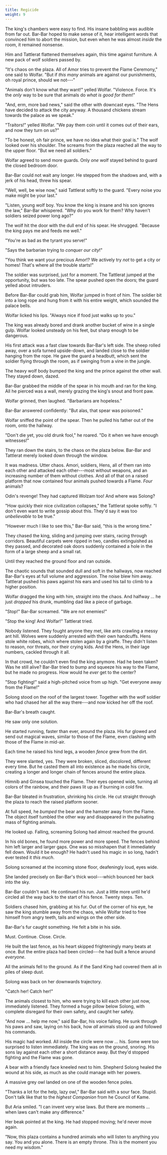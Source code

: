 ```yaml
---
title: Regicide
weight: 9
---
```

The king's chambers were easy to find. His insane babbling was audible from far out. Bar-Bar hoped to make sense of it, hear intelligent words that convinced him to abort the mission, but even when he was almost _inside_ the room, it remained nonsense.

Him and Tattlerat flattened themselves again, this time against furniture. A new pack of wolf soldiers passed by.

"It's chaos on the plaza. All of Amor tries to prevent the Flame Ceremony," one said to Wolfar. "But if _this many_ animals are against our punishments, oh royal prince, should we not---"

"Animals don't know what they want!" yelled Wolfar. "Violence. Force. It's the _only_ way to be sure that animals do _what is good for them_!"

"And, erm, more bad news," said the other with downcast eyes. "The Hens have decided to attack the city anyway. A thousand chickens stream towards the palace as we speak."

"Traitors!" yelled Wolfar. "We pay them coin until it comes out of their ears, and now they turn on us?"

"To be honest, oh fair prince, we have no idea what their goal is." The wolf looked over his shoulder. The screams from the plaza reached all the way to the upper floor. "But we need all soldiers."

Wolfar agreed to send more guards. Only _one_ wolf stayed behind to guard the closed bedroom door.

Bar-Bar could not wait any longer. He stepped from the shadows and, with a jerk of his head, threw his spear.

"Well, well, be wise now," said Tattlerat softly to the guard. "Every noise you make might be your last."

"Listen, young wolf boy. You know the king is insane and his son ignores the law," Bar-Bar whispered. "Why do you work for them? Why haven't soldiers seized power long ago?"

The wolf hit the door with the dull end of his spear. He shrugged. "Because the king pays me and feeds me well."

"You're as bad as the tyrant you serve!"

"Says the barbarian trying to _conquer our city_!"

"You think we want your precious Amor!? We actively try _not_ to get a city or homes! That's where all the trouble starts!"

The soldier was surprised, just for a moment. The Tattlerat jumped at the opportunity, but was too late. The spear pushed open the doors; the guard yelled about intruders.

Before Bar-Bar could grab him, Wolfar jumped in front of him. The soldier bit into a long rope and hung from it with his entire weight, which sounded the palace bells.

Wolfar licked his lips. "Always nice if food just walks up to you."

The king was already bored and drank another bucket of wine in a single gulp. Wolfar looked unsteady on his feet, but sharp enough to be dangerous.

His first attack was a fast claw towards Bar-Bar's left side. The sheep rolled away, over a sofa turned upside-down, and landed close to the soldier hanging from the rope. He gave the guard a headbutt, which sent the soldier flying through the room, as if swinging from a vine in the jungle.

The heavy wolf body bumped the king and the prince against the other wall. They stayed down, dazed. 

Bar-Bar grabbed the middle of the spear in his mouth and ran for the king. All he pierced was a wall, merely grazing the king's snout and front paw.

Wolfar grinned, then laughed. "Barbarians are hopeless."

Bar-Bar answered confidently: "But alas, that spear was poisoned."

Wolfar sniffed the point of the spear. Then he pulled his father out of the room, onto the hallway.

"Don't die yet, you old drunk fool," he roared. "Do it when we have enough witnesses!"

They ran down the stairs, to the chaos on the plaza below. Bar-Bar and Tattlerat merely looked down through the window.

It was madness. Utter chaos. Amori, soldiers, Hens, all of them ran into each other and attacked each other---most without weapons, and an increasing number of them without clothes. And all of that on a raised platform that now contained four animals pushed towards a Flame. _Four_ animals?

Odin's revenge! They had captured Wolzam too! And where was Solong?

"How quickly their nice civilization collapses," the Tattlerat spoke softly. "I don't even want to write gossip about this. They'd say it was too _unbelievable_ to be true."

"However much I like to see this," Bar-Bar said, "this is the wrong time."

They chased the king, sliding and jumping over stairs, racing through corridors. Beautiful carpets were ripped in two, candles extinguished as they passed, and decorated oak doors suddenly contained a hole in the form of a large sheep and a small rat.

Until they reached the ground floor and ran outside.

The chaotic sounds that sounded dull and soft in the hallways, now reached Bar-Bar's eyes at full volume and aggression. The noise blew him away. Tattlerat pushed his paws against his ears and used his tail to climb to a higher position.

Wolfar dragged the king with him, straight into the chaos. And halfway ... he just _dropped_ his drunk, mumbling dad like a piece of garbage.

"Stop!" Bar-Bar screamed. "We are not enemies!"

"Stop the king! And Wolfar!" Tattlerat tried. 

Nobody listened. They fought anyone they met, like ants crawling a messy ant hill. Wolves were suddenly arrested with their own handcuffs. Hens stole white robes, which where stolen again by a giraffe. They didn't listen to reason, nor threats, nor their crying kids. And the Hens, in their lage numbers, cackled through it all.

In that crowd, he couldn't even find the king anymore. Had he been taken? Was he still alive? Bar-Bar tried to bump and squeeze his way to the Flame, but he made no progress. How would he _ever_ get to the center?

"Stop fighting!" said a high-pitched voice from up high. "Get everyone away from the Flame!"

Solong stood on the roof of the largest tower. Together with the wolf soldier who had chased her all the way there---and now kicked her off the roof.

Bar-Bar's breath caught.

He saw only one solution.

He started running, faster than ever, around the plaza. His fur glowed and send out magical waves, similar to those of the Flame, even clashing with those of the Flame in mid-air.

Each time he raised his hind legs, a wooden _fence_ grew from the dirt.

They were slanted, yes. They were broken, sliced, discolored, different every time. But he casted them all into existence as he made his circle, creating a longer and longer chain of fences around the entire plaza.

Himnib and Ginsea touched the Flame. Their eyes opened wide, turning all colors of the rainbow, and their paws lit up as if burning in cold fire.

Bar-Bar bleated in frustration, shrinking his circle. He cut straight through the plaza to reach the raised platform sooner.

At full speed, he _bumped_ the bear and the hamster away from the Flame. The object itself tumbled the other way and disappeared in the pulsating mass of fighting animals.

He looked up. Falling, screaming Solong had almost reached the ground.

In his old bones, he found more power and more speed. The fences behind him left larger and larger gaps. One was so misshapen that it immediately fell down. Would it be enough? He hadn't used his magic in so long, hadn't ever tested it _this much_.

Solong screamed at the incoming stone floor, deafeningly loud, eyes wide.

She landed precisely on Bar-Bar's thick wool---which bounced her back into the sky.

Bar-Bar couldn't wait. He continued his run. Just a little more until he'd circled all the way back to the start of his fence. Twenty steps. Ten.

Soldiers chased him, grabbing at his fur. Out of the corner of his eye, he saw the king stumble away from the chaos, while Wolfar tried to free himself from angry teeth, tails and wings on the other side.

Bar-Bar's fur caught something. He felt a bite in his side.

Must. Continue. Close. Circle.

He built the last fence, as his heart skipped frighteningly many beats at once. But the entire plaza had been circled---he had built a fence around _everyone_.

All the animals fell to the ground. As if the Sand King had covered them all in piles of sleep dust.

Solong was back on her downwards trajectory.

"Catch her! Catch her!"

The animals closest to him, who were trying to kill each other just now, immediately listened. They formed a huge pillow below Solong, with complete disregard for their own safety, and caught her safely.

"And now ... help me now," said Bar-Bar, his voice failing. He sunk through his paws and saw, laying on his back, how _all_ animals stood up and followed his commands.

His magic had worked. All inside the circle were now ... his. Some were too surprised to listen immediately. The king was on the ground, snoring. His sons lay against each other a short distance away. But they'd stopped fighting and the Flame was gone.

A bear with a friendly face kneeled next to him. Shepherd Solong healed the wound at his side, as much as she could manage with her powers.

A massive grey owl landed on one of the wooden fence poles.

"Thanks a lot for the help, lazy owl," Bar-Bar said with a sour face. Stupid. Don't talk like that to the _highest Companion_ from he Council of Kame.

But Aria smiled. "I can invent very wise laws. But there are moments ... when laws can't make any difference."

Her beak pointed at the king. He had stopped moving; he'd never move again.

"Now, this plaza contains a hundred animals who will listen to anything you say. You and you alone. There is an empty throne. _This_ is the moment you need my wisdom."